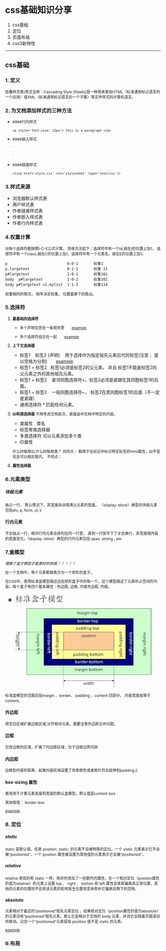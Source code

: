 # css基础知识分享

1. css基础
3. 定位
4. 页面布局
5. css3新特性

---

## css基础

### 1. 定义
层叠样式表(英文全称：Cascading Style Sheets)是一种用来表现HTML（标准通用标记语言的一个应用）或XML（标准通用标记语言的一个子集）等文件样式的计算机语言。

### 2. 为文档添加样式的三种方法
* ####行内样式

	`<p style='font-size: 12px'> this is a paragraph </p>`

* ####嵌入样式
	
	`
	<style type="text/css">
		p {font-size: 12px}
	</style>
	`
	
* ####链接样式
	
	`<link href='style.css' rel='stylesheet' type='text/css'/>`
	
### 3.样式来源

* 浏览器默认样式表
* 用户样式表
* 作者链接样式表
* 作者嵌入样式表
* 作者行内样式表 

### 4.权重计算

对每个选择符都按照I-C-E公式计算，
具体方法如下：选择符中有一个Id,就在I的位置上加1， 选择符中有一个class,就在C的位置上加1，选择符中有一个元素名，就在E的位置上加1。

	p       					0-0-1  		权重1
	p.largetext 				0-1-1 		权重 11
	p#largetext 				1-0-1		权重101
	body  p#largetext 			1-0-2		权重102
	body p#largetext ul.mylist  1-1-3		权重114
	
权重相同的情况， 顺序决定权重， 位置最靠下的胜出。
	
	
### 5.选择符
1. __最基础的选择符__

	* 多个声明包含在一条规则里  &nbsp;&nbsp;&nbsp;&nbsp;&nbsp;     [example](https://codepen.io/messi20133/pen/NgPvBr)
	
	* 多个选择符组合在一起 &nbsp;&nbsp;&nbsp;&nbsp;&nbsp;     [example](https://codepen.io/messi20133/pen/NgPvBr)
	

2. __上下文选择器__
	*  标签1 &nbsp;&nbsp; 标签2 {声明}  &nbsp;&nbsp; 用于选择作为指定祖先元素后代的标签(注意： 是以空格为分割)  &nbsp;&nbsp;&nbsp;&nbsp;&nbsp; [example](https://codepen.io/messi20133/pen/GEgMKJ) 
	* 标签1  >  标签2 &nbsp;&nbsp;标签1必须是标签2的父元素， 并且 标签1不能是标签2的父元素之外的其他祖先元素。  
	* 标签1 + 标签2 &nbsp;&nbsp; 紧邻同胞选择符+，标签2必须是紧跟在其同胞标签1的后面。
	* 标签1 ~ 标签2 &nbsp;&nbsp; 一般同胞选择符~， 标签2在其同胞标签1的后面（不一定是紧跟）
	* 通用选择符 * 匹配任何元素。
	
3. __ID和类选择器__
	不用考虑文档层次，直接选中文档中特定的内容。
	
	* 类属性 . 类名
	* 标签带类选择器
	* 多类选择符  可以元素添加多个类
	* ID属性

	什么时候用ID,什么时候用类？
	共同点： 都用于在标记中标识特定标签的html属性，似乎是完全可以相互取代。
	不同点：
4. __属性选择器__


### 6.元素类型

##### 块级元素

独占一行， 默认情况下，其宽度自动填满父元素的宽度。 （display: block）典型的块级元素包括div, p, form, ul, li  

#### 行内元素
不会独占一行，相邻行内元素会排列在同一行里， 直到一行放不下了才会换行，其宽度随内容的宽度变化。（display: inline）典型的行内元素包括 span, strong , em

### 7.盒模型
*理解了盒子模型才能更好的排版！！！！！*

在一个文档中，每个元素都被表示为一个矩形的盒子。

在CSS中，使用标准盒模型描述这些矩形盒子中的每一个。这个模型描述了元素所占空间的内容。每个盒子有四个基本属性：外边距, 边框, 内填充边距, 内容。 

![](https://raw.githubusercontent.com/messi20133/css/master/imgs/box.JPG)

标准盒模型的范围包括margin 、border、 padding 、content 四部分， 内容宽度就等于content。

#### 外边距
用空白区域扩展边框区域,分开相邻元素。需要注意外边距合并问题。

#### 边框
包含边框的区域，扩展了内边距区域，位于边框边界内部

#### 内边距
边框到内容的距离，如果内容区域设置了背景颜色或者图片将会延伸到padding上

#### box-sizing 属性
更改用于计算元素高度和宽度的默认盒模型，默认值是content-box

其他取值： border-box 

[example](https://codepen.io/messi20133/pen/VWjMEd)

### 8. 定位

##### static

static 是默认值。任意 position: static; 的元素不会被特殊的定位。一个 static 元素表示它不会被“positioned”，一个 position 属性被设置为其他值的元素表示它会被“positioned”。

##### relative

relative 表现的和 static 一样，除非你添加了一些额外的属性。在一个相对定位（position属性的值为relative）的元素上设置 top 、 right 、 bottom 和 left 属性会使其偏离其正常位置。其他的元素的位置则不会受该元素的影响发生位置改变来弥补它偏离后剩下的空隙。

#### absolute
元素相对于最近的“positioned”祖先元素定位 。如果绝对定位（position属性的值为absolute）的元素没有“positioned”祖先元素，那么它是相对于文档的 body 元素，并且它会随着页面滚动而移动。记住一个“positioned”元素是指 position 值不是 static 的元素。

[example](https://codepen.io/messi20133/pen/OgXBWB)

### 9.布局





